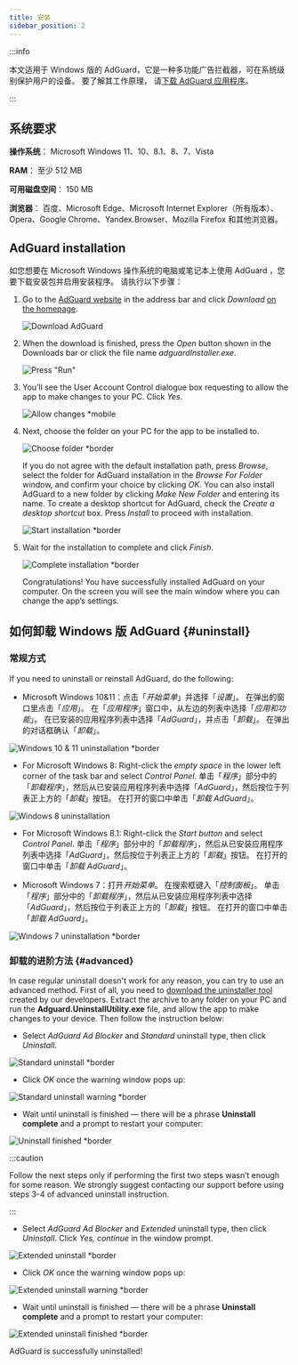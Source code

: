 ```yaml
---
title: 安装
sidebar_position: 2
---
```


:::info

本文适用于 Windows 版的 AdGuard，它是一种多功能广告拦截器，可在系统级别保护用户的设备。 要了解其工作原理， 请[下载 AdGuard 应用程序](https://agrd.io/download-kb-adblock)。

:::

## 系统要求

**操作系统**： Microsoft Windows 11、10、8.1、8、7、Vista

**RAM**： 至少 512 MB

**可用磁盘空间**： 150 MB

**浏览器**： 百度、Microsoft Edge、Microsoft Internet Explorer（所有版本）、Opera、Google Chrome、Yandex.Browser、Mozilla Firefox 和其他浏览器。

## AdGuard installation

如您想要在 Microsoft Windows 操作系统的电脑或笔记本上使用 AdGuard ，您要下载安装包并启用安装程序。 请执行以下步骤：

1. Go to the [AdGuard website](http://adguard.com) in the address bar and click *Download* [on the homepage](https://adguard.com/download.html?auto=1).

   ![Download AdGuard](https://cdn.adtidy.org/content/kb/ad_blocker/windows/installation/download-from-website.png)

2. When the download is finished, press the *Open* button shown in the Downloads bar or click the file name *adguardInstaller.exe*.

   ![Press "Run"](https://cdn.adtidy.org/content/kb/ad_blocker/windows/installation/click-download.png)

3. You’ll see the User Account Control dialogue box requesting to allow the app to make changes to your PC. Click *Yes*.

   ![Allow changes *mobile](https://cdn.adtidy.org/content/kb/ad_blocker/windows/installation/allow-changes.png)

4. Next, choose the folder on your PC for the app to be installed to.

   ![Choose folder *border](https://cdn.adtidy.org/content/kb/ad_blocker/windows/installation/install-wizard.png)

   If you do not agree with the default installation path, press *Browse*, select the folder for AdGuard installation in the *Browse For Folder* window, and confirm your choice by clicking *OK*. You can also install AdGuard to a new folder by clicking *Make New Folder* and entering its name. To create a desktop shortcut for AdGuard, check the *Create a desktop shortcut* box. Press *Install* to proceed with installation.

   ![Start installation *border](https://cdn.adtidy.org/content/kb/ad_blocker/windows/installation/start-install.png)

5. Wait for the installation to complete and click *Finish*.

   ![Complete installation *border](https://cdn.adtidy.org/content/kb/ad_blocker/windows/installation/finish-install.png)

   Congratulations! You have successfully installed AdGuard on your computer. On the screen you will see the main window where you can change the app’s settings.

## 如何卸载 Windows 版 AdGuard  {#uninstall}

### 常规方式

If you need to uninstall or reinstall AdGuard, do the following:

- Microsoft Windows 10&11：点击「*开始菜单*」并选择「*设置*」。 在弹出的窗口里点击「*应用*」。 在「*应用程序*」窗口中，从左边的列表中选择「*应用和功能*」。 在已安装的应用程序列表中选择「*AdGuard*」，并点击「*卸载*」。 在弹出的对话框确认「*卸载*」。

![Windows 10 & 11 uninstallation *border](https://cdn.adtidy.org/content/kb/ad_blocker/windows/installation/win10-uninstall.png)

- For Microsoft Windows 8: Right-click the *empty space* in the lower left corner of the task bar and select *Control Panel*. 单击「*程序*」部分中的「*卸载程序*」，然后从已安装应用程序列表中选择「*AdGuard*」，然后按位于列表正上方的「*卸载*」按钮。 在打开的窗口中单击「*卸载 AdGuard*」。

![Windows 8 uninstallation](https://cdn.adtidy.org/content/kb/ad_blocker/windows/installation/win8-uninstall.png)

- For Microsoft Windows 8.1: Right-click the *Start button* and select *Control Panel*. 单击「*程序*」部分中的「*卸载程序*」，然后从已安装应用程序列表中选择「*AdGuard*」，然后按位于列表正上方的「*卸载*」按钮。 在打开的窗口中单击「*卸载 AdGuard*」。

- Microsoft Windows 7：打开*开始菜单*。 在搜索框键入「*控制面板*」。 单击「*程序*」部分中的「*卸载程序*」，然后从已安装应用程序列表中选择「*AdGuard*」，然后按位于列表正上方的「*卸载*」按钮。 在打开的窗口中单击「*卸载 AdGuard*」。

![Windows 7 uninstallation *border](https://cdn.adtidy.org/content/kb/ad_blocker/windows/installation/win7-uninstall.png)

### 卸载的进阶方法 {#advanced}

In case regular uninstall doesn't work for any reason, you can try to use an advanced method. First of all, you need to [download the uninstaller tool](https://cdn.adtidy.org/distr/windows/Uninstall_Utility.zip) created by our developers. Extract the archive to any folder on your PC and run the **Adguard.UninstallUtility.exe** file, and allow the app to make changes to your device. Then follow the instruction below:

- Select *AdGuard Ad Blocker* and *Standard* uninstall type, then click *Uninstall*.

![Standard uninstall *border](https://cdn.adtidy.org/content/kb/ad_blocker/windows/installation/ab_standard.jpg)

- Click *OK* once the warning window pops up:

![Standard uninstall warning *border](https://cdn.adtidy.org/content/kb/ad_blocker/windows/installation/ab_extended_warning.jpg)

- Wait until uninstall is finished — there will be a phrase **Uninstall complete** and a prompt to restart your computer:

![Uninstall finished *border](https://cdn.adtidy.org/content/kb/ad_blocker/windows/installation/ab_standard_complete.jpg)

:::caution

Follow the next steps only if performing the first two steps wasn’t enough for some reason. We strongly suggest contacting our support before using steps 3-4 of advanced uninstall instruction.

:::

- Select *AdGuard Ad Blocker* and *Extended* uninstall type, then click *Uninstall*. Click *Yes, continue* in the window prompt.

![Extended uninstall *border](https://cdn.adtidy.org/content/kb/ad_blocker/windows/installation/ab_extended.jpg)

- Click *OK* once the warning window pops up:

![Extended uninstall warning *border](https://cdn.adtidy.org/content/kb/ad_blocker/windows/installation/ab_extended_warning.jpg)

- Wait until uninstall is finished — there will be a phrase **Uninstall complete** and a prompt to restart your computer:

![Extended uninstall finished *border](https://cdn.adtidy.org/content/kb/ad_blocker/windows/installation/ab_extended_complete.jpg)

AdGuard is successfully uninstalled!
